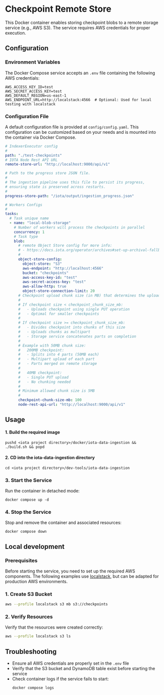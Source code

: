 # Checkpoint Remote Store

This Docker container enables storing checkpoint blobs to a remote storage service (e.g., AWS S3). The service requires AWS credentials for proper execution.

## Configuration

### Environment Variables

The Docker Compose service accepts an `.env` file containing the following AWS credentials:

```text
AWS_ACCESS_KEY_ID=test
AWS_SECRET_ACCESS_KEY=test
AWS_DEFAULT_REGION=us-east-1
AWS_ENDPOINT_URL=http://localstack:4566  # Optional: Used for local testing with localstack
```

### Configuration File

A default configuration file is provided at `config/config.yaml`. This configuration can be customized based on your needs and is mounted into the container via Docker Compose.

```yaml
# IndexerExecutor config
#
path: "./test-checkpoints"
# IOTA Node Rest API URL
remote-store-url: "http://localhost:9000/api/v1"

# Path to the progress store JSON file.
#
# The ingestion pipeline uses this file to persist its progress,
# ensuring state is preserved across restarts.
#
progress-store-path: "/iota/output/ingestion_progress.json"

# Workers Configs
#
tasks:
  # Task unique name
  - name: "local-blob-storage"
    # Number of workers will process the checkpoints in parallel
    concurrency: 1
    # Task type
    blob:
      # remote Object Store config for more info:
      # - https://docs.iota.org/operator/archives#set-up-archival-fallback
      #
      object-store-config:
        object-store: "S3"
        aws-endpoint: "http://localhost:4566"
        bucket: "checkpoints"
        aws-access-key-id: "test"
        aws-secret-access-key: "test"
        aws-allow-http: true
        object-store-connection-limit: 20
      # Checkpoint upload chunk size (in MB) that determines the upload strategy:
      #
      # If checkpoint size < checkpoint_chunk_size_mb:
      #   - Uploads checkpoint using single PUT operation
      #   - Optimal for smaller checkpoints
      #
      # If checkpoint size >= checkpoint_chunk_size_mb:
      #   - Divides checkpoint into chunks of this size
      #   - Uploads chunks as multipart
      #   - Storage service concatenates parts on completion
      #
      # Example with 50MB chunk size:
      #   200MB checkpoint:
      #   - Splits into 4 parts (50MB each)
      #   - Multipart upload of each part
      #   - Parts merged on remote storage
      #
      #   40MB checkpoint:
      #   - Single PUT upload
      #   - No chunking needed
      #
      # Minimum allowed chunk size is 5MB
      #
      checkpoint-chunk-size-mb: 100
      node-rest-api-url: "http://localhost:9000/api/v1"
```

## Usage

#### 1. Build the required image

```shell
pushd <iota project directory>/docker/iota-data-ingestion && ./build.sh && popd
```

#### 2. CD into the iota-data-ingestion directory

```shell
cd <iota project directory>/dev-tools/iota-data-ingestion
```

### 3. Start the Service

Run the container in detached mode:

```shell
docker compose up -d
```

### 4. Stop the Service

Stop and remove the container and associated resources:

```shell
docker compose down
```

## Local development

### Prerequisites

Before starting the service, you need to set up the required AWS components. The following examples use [localstack](https://github.com/localstack/localstack), but can be adapted for production AWS environments.

### 1. Create S3 Bucket

```bash
aws --profile localstack s3 mb s3://checkpoints
```

### 2. Verify Resources

Verify that the resources were created correctly:

```bash
aws --profile localstack s3 ls
```

## Troubleshooting

- Ensure all AWS credentials are properly set in the `.env` file
- Verify that the S3 bucket and DynamoDB table exist before starting the service
- Check container logs if the service fails to start:
  ```bash
  docker compose logs
  ```
